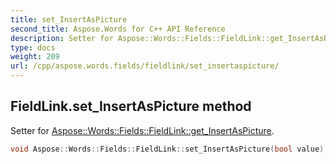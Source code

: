 ```yaml
---
title: set_InsertAsPicture
second_title: Aspose.Words for C++ API Reference
description: Setter for Aspose::Words::Fields::FieldLink::get_InsertAsPicture. 
type: docs
weight: 209
url: /cpp/aspose.words.fields/fieldlink/set_insertaspicture/
---
```

## FieldLink.set_InsertAsPicture method


Setter for [Aspose::Words::Fields::FieldLink::get_InsertAsPicture](../get_insertaspicture/).

```cpp
void Aspose::Words::Fields::FieldLink::set_InsertAsPicture(bool value)
```

